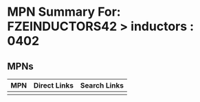 



# MPN Summary For: FZEINDUCTORS42 > inductors : 0402

## MPNs
  

|MPN|Direct Links|Search Links|
| :--- | :--- | :--- |
||||

